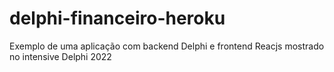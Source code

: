 # delphi-financeiro-heroku
Exemplo de uma aplicação com backend Delphi e frontend Reacjs mostrado no intensive Delphi 2022
